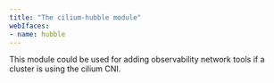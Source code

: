 ```yaml
---
title: "The cilium-hubble module"
webIfaces:
- name: hubble
---
```


This module could be used for adding observability network tools if a cluster is using the cilium CNI.
